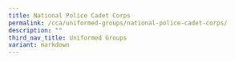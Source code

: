 ```yaml
---
title: National Police Cadet Corps
permalink: /cca/uniformed-groups/national-police-cadet-corps/
description: ""
third_nav_title: Uniformed Groups
variant: markdown
---
```

